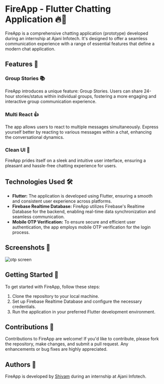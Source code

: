# FireApp - Flutter Chatting Application 🔥💬

FireApp is a comprehensive chatting application (prototype) developed during an internship at Ajani Infotech. It's designed to offer a seamless communication experience with a range of essential features that define a modern chat application.

## Features 🌟

### Group Stories 📚
FireApp introduces a unique feature: Group Stories. Users can share 24-hour stories/status within individual groups, fostering a more engaging and interactive group communication experience.

### Multi React 👍
The app allows users to react to multiple messages simultaneously. Express yourself better by reacting to various messages within a chat, enhancing the conversational dynamics.

### Clean UI 🎨
FireApp prides itself on a sleek and intuitive user interface, ensuring a pleasant and hassle-free chatting experience for users.

## Technologies Used 🛠️

- **Flutter:** The application is developed using Flutter, ensuring a smooth and consistent user experience across platforms.
- **Firebase Realtime Database:** FireApp utilizes Firebase's Realtime Database for the backend, enabling real-time data synchronization and seamless communication.
- **Mobile OTP Verification:** To ensure secure and efficient user authentication, the app employs mobile OTP verification for the login process.
 
## Screenshots 📸

![otp screen](https://cdn.discordapp.com/attachments/1010602676909776949/1181668062475329656/Screenshot_2023-12-06-00-04-35-33_2e6d0a5d45063b5afe2025f6e10d17ac.png?ex=6581e524&is=656f7024&hm=9e229d38fa3269bc63234fdf7bf81d6a29c0893520098ea4cb5d34e08882e8bc&)

 
## Getting Started 🚀

To get started with FireApp, follow these steps:

1. Clone the repository to your local machine.
2. Set up Firebase Realtime Database and configure the necessary credentials.
3. Run the application in your preferred Flutter development environment.

## Contributions 🤝

Contributions to FireApp are welcome! If you'd like to contribute, please fork the repository, make changes, and submit a pull request. Any enhancements or bug fixes are highly appreciated.
 
## Authors 📝

FireApp is developed by [Shivam](https://github.com/mavihS-0) during an internship at Ajani Infotech.


